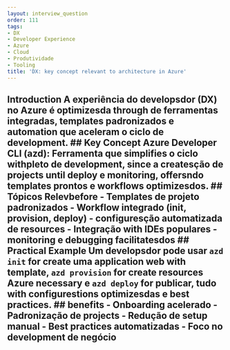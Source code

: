 ```yaml
---
layout: interview_question
order: 111
tags:
- DX
- Developer Experience
- Azure
- Cloud
- Produtividade
- Tooling
title: 'DX: key concept relevant to architecture in Azure'
---
```


## Introduction A experiência do developsdor (DX) no Azure é optimizesda through de ferramentas integradas, templates padronizados e automation que aceleram o ciclo de development. ## Key Concept **Azure Developer CLI (azd)**: Ferramenta que simplifies o ciclo withpleto de development, since a createsção de projects until deploy e monitoring, offersndo templates prontos e workflows optimizesdos. ## Tópicos Relevbefore - Templates de projeto padronizados - Workflow integrado (init, provision, deploy) - configuresção automatizada de resources - Integração with IDEs populares - monitoring e debugging facilitatesdos ## Practical Example Um developsdor pode usar `azd init` for create uma application web with template, `azd provision` for create resources Azure necessary e `azd deploy` for publicar, tudo with configurestions optimizesdas e best practices. ## benefits - Onboarding acelerado - Padronização de projects - Redução de setup manual - Best practices automatizadas - Foco no development de negócio